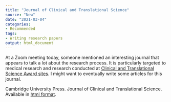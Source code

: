 ```yaml
---
title: "Journal of Clinical and Translational Science"
source: "New"
date: "2021-03-04"
categories:
- Recommended
tags:
- Writing research papers
output: html_document
---
```


At a Zoom meeting today, someone mentioned an interesting journal that appears to talk a lot about the research process. It is particularly targeted to medical research and research conducted at [Clinical and Translational Science Award sites](https://clic-ctsa.org/ctsa-program-hub-directory). I might want to eventually write some articles for this journal.

<!--more-->

Cambridge University Press. Journal of Clinical and Translational Science. Available in [html format](https://www.cambridge.org/core/journals/journal-of-clinical-and-translational-science).